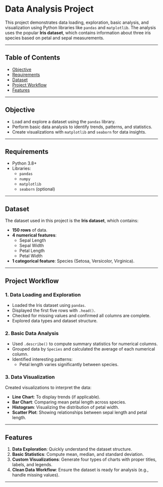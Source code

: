 # Data Analysis Project

This project demonstrates data loading, exploration, basic analysis, and visualization using Python libraries like `pandas` and `matplotlib`. The analysis uses the popular **Iris dataset**, which contains information about three iris species based on petal and sepal measurements.

---

## Table of Contents
- [Objective](#objective)
- [Requirements](#requirements)
- [Dataset](#dataset)
- [Project Workflow](#project-workflow)
- [Features](#features)


---

## Objective
- Load and explore a dataset using the `pandas` library.
- Perform basic data analysis to identify trends, patterns, and statistics.
- Create visualizations with `matplotlib` and `seaborn` for data insights.

---

## Requirements
- Python 3.8+
- Libraries:
  - `pandas`
  - `numpy`
  - `matplotlib`
  - `seaborn` (optional)

---

## Dataset
The dataset used in this project is the **Iris dataset**, which contains:
- **150 rows** of data.
- **4 numerical features**:
  - Sepal Length
  - Sepal Width
  - Petal Length
  - Petal Width
- **1 categorical feature**: Species (Setosa, Versicolor, Virginica).

---

## Project Workflow

### 1. Data Loading and Exploration
- Loaded the Iris dataset using `pandas`.
- Displayed the first five rows with `.head()`.
- Checked for missing values and confirmed all columns are complete.
- Explored data types and dataset structure.

### 2. Basic Data Analysis
- Used `.describe()` to compute summary statistics for numerical columns.
- Grouped data by `Species` and calculated the average of each numerical column.
- Identified interesting patterns:
  - Petal length varies significantly between species.

### 3. Data Visualization
Created visualizations to interpret the data:
- **Line Chart**: To display trends (if applicable).
- **Bar Chart**: Comparing mean petal length across species.
- **Histogram**: Visualizing the distribution of petal width.
- **Scatter Plot**: Showing relationships between sepal length and petal length.

---

## Features
1. **Data Exploration**: Quickly understand the dataset structure.
2. **Basic Statistics**: Compute mean, median, and standard deviation.
3. **Custom Visualizations**: Generate four types of charts with proper titles, labels, and legends.
4. **Clean Data Workflow**: Ensure the dataset is ready for analysis (e.g., handle missing values).

---
